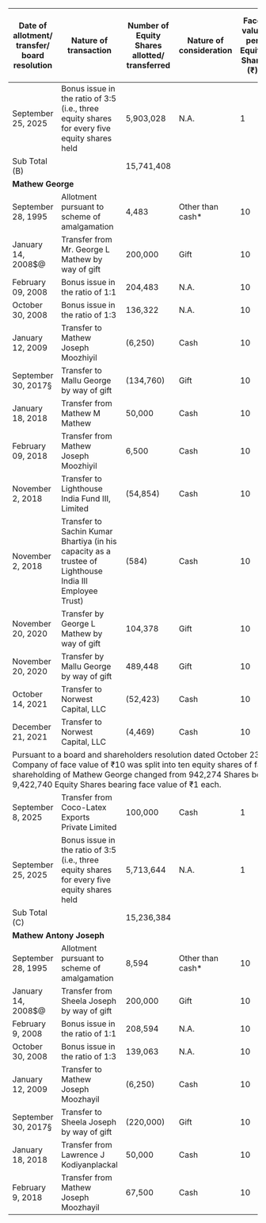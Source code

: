 <table><thead><tr><th>Date of allotment/ transfer/ board resolution</th><th>Nature of transaction</th><th>Number of Equity Shares allotted/ transferred</th><th>Nature of consideration</th><th>Face value per Equity Share (₹)</th><th>Issue price/ transfer price per Equity Share (₹)</th><th>Percentage of the pre- Offer Equity Share capital (%)</th><th>Percentage of the post- Offer Equity Share capital (%)</th></tr></thead><tbody><tr><td>September 25, 2025</td><td>Bonus issue in the ratio of 3:5 (i.e., three equity shares for every five equity shares held</td><td>5,903,028</td><td>N.A.</td><td>1</td><td>N.A.</td><td>6.17</td><td>[•]</td></tr><tr><td>Sub Total (B)</td><td></td><td>15,741,408</td><td></td><td></td><td></td><td>16.46</td><td>[•]</td></tr><tr><td colspan="8"><strong>Mathew George</strong></td></tr><tr><td>September 28, 1995</td><td>Allotment pursuant to scheme of amalgamation</td><td>4,483</td><td>Other than cash*</td><td>10</td><td>N.A.</td><td>0.05</td><td>[•]</td></tr><tr><td>January 14, 2008$@</td><td>Transfer from Mr. George L Mathew by way of gift</td><td>200,000</td><td>Gift</td><td>10</td><td>N.A.</td><td>2.09</td><td>[•]</td></tr><tr><td>February 09, 2008</td><td>Bonus issue in the ratio of 1:1</td><td>204,483</td><td>N.A.</td><td>10</td><td>N.A.</td><td>2.14</td><td>[•]</td></tr><tr><td>October 30, 2008</td><td>Bonus issue in the ratio of 1:3</td><td>136,322</td><td>N.A.</td><td>10</td><td>N.A.</td><td>1.43</td><td>[•]</td></tr><tr><td>January 12, 2009</td><td>Transfer to Mathew Joseph Moozhiyil</td><td>(6,250)</td><td>Cash</td><td>10</td><td>100.00</td><td>(0.07)</td><td>[•]</td></tr><tr><td>September 30, 2017§</td><td>Transfer to Mallu George by way of gift</td><td>(134,760)</td><td>Gift</td><td>10</td><td>N.A.</td><td>(1.41)</td><td>[•]</td></tr><tr><td>January 18, 2018</td><td>Transfer from Mathew M Mathew</td><td>50,000</td><td>Cash</td><td>10</td><td>314.30</td><td>0.52</td><td>[•]</td></tr><tr><td>February 09, 2018</td><td>Transfer from Mathew Joseph Moozhiyil</td><td>6,500</td><td>Cash</td><td>10</td><td>314.00</td><td>0.07</td><td>[•]</td></tr><tr><td>November 2, 2018</td><td>Transfer to Lighthouse India Fund III, Limited</td><td>(54,854)</td><td>Cash</td><td>10</td><td>1,267.27</td><td>(0.57)</td><td>[•]</td></tr><tr><td>November 2, 2018</td><td>Transfer to Sachin Kumar Bhartiya (in his capacity as a trustee of Lighthouse India III Employee Trust)</td><td>(584)</td><td>Cash</td><td>10</td><td>1,267.27</td><td>(0.01)</td><td>[•]</td></tr><tr><td>November 20, 2020</td><td>Transfer by George L Mathew by way of gift</td><td>104,378</td><td>Gift</td><td>10</td><td>N.A.</td><td>1.09</td><td>[•]</td></tr><tr><td>November 20, 2020</td><td>Transfer by Mallu George by way of gift</td><td>489,448</td><td>Gift</td><td>10</td><td>N.A.</td><td>5.12</td><td>[•]</td></tr><tr><td>October 14, 2021</td><td>Transfer to Norwest Capital, LLC</td><td>(52,423)</td><td>Cash</td><td>10</td><td>3,907.19</td><td>(0.55)</td><td>[•]</td></tr><tr><td>December 21, 2021</td><td>Transfer to Norwest Capital, LLC</td><td>(4,469)</td><td>Cash</td><td>10</td><td>3,907.19</td><td>(0.05)</td><td>[•]</td></tr><tr><td colspan="8">Pursuant to a board and shareholders resolution dated October 23, 2024, each equity share of our Company of face value of ₹10 was split into ten equity shares of face value of ₹1 each. Accordingly, the shareholding of Mathew George changed from 942,274 Shares bearing face value of ₹10 each to 9,422,740 Equity Shares bearing face value of ₹1 each.</td></tr><tr><td>September 8, 2025</td><td>Transfer from Coco-Latex Exports Private Limited</td><td>100,000</td><td>Cash</td><td>1</td><td>72</td><td>0.10</td><td>[•]</td></tr><tr><td>September 25, 2025</td><td>Bonus issue in the ratio of 3:5 (i.e., three equity shares for every five equity shares held</td><td>5,713,644</td><td>N.A.</td><td>1</td><td>N.A.</td><td>5.98</td><td>[•]</td></tr><tr><td>Sub Total (C)</td><td></td><td>15,236,384</td><td></td><td></td><td></td><td>15.94</td><td>[•]</td></tr><tr><td colspan="8"><strong>Mathew Antony Joseph</strong></td></tr><tr><td>September 28, 1995</td><td>Allotment pursuant to scheme of amalgamation</td><td>8,594</td><td>Other than cash*</td><td>10</td><td>N.A.</td><td>0.09</td><td>[•]</td></tr><tr><td>January 14, 2008$@</td><td>Transfer from Sheela Joseph by way of gift</td><td>200,000</td><td>Gift</td><td>10</td><td>N.A.</td><td>2.09</td><td>[•]</td></tr><tr><td>February 9, 2008</td><td>Bonus issue in the ratio of 1:1</td><td>208,594</td><td>N.A.</td><td>10</td><td>N.A.</td><td>2.18</td><td>[•]</td></tr><tr><td>October 30, 2008</td><td>Bonus issue in the ratio of 1:3</td><td>139,063</td><td>N.A.</td><td>10</td><td>N.A.</td><td>1.45</td><td>[•]</td></tr><tr><td>January 12, 2009</td><td>Transfer to Mathew Joseph Moozhayil</td><td>(6,250)</td><td>Cash</td><td>10</td><td>100.00</td><td>(0.07)</td><td>[•]</td></tr><tr><td>September 30, 2017§</td><td>Transfer to Sheela Joseph by way of gift</td><td>(220,000)</td><td>Gift</td><td>10</td><td>N.A.</td><td>(2.30)</td><td>[•]</td></tr><tr><td>January 18, 2018</td><td>Transfer from Lawrence J Kodiyanplackal</td><td>50,000</td><td>Cash</td><td>10</td><td>314.30</td><td>0.52</td><td>[•]</td></tr><tr><td>February 9, 2018</td><td>Transfer from Mathew Joseph Moozhayil</td><td>67,500</td><td>Cash</td><td>10</td><td>314.07</td><td>0.71</td><td>[•]</td></tr></tbody></table>